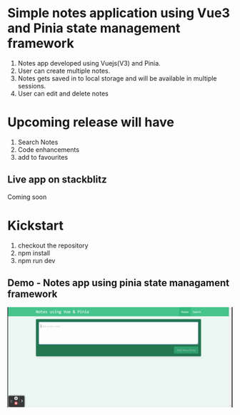 # Simple notes application using Vue3 and Pinia state management framework
1. Notes app developed using Vuejs(V3) and Pinia.<br/> 
2. User can create multiple notes.<br/>
3. Notes gets saved in to local storage and will be available in multiple sessions.<br/>
4. User can edit and delete notes

# Upcoming release will have
1. Search Notes
2. Code enhancements
3. add to favourites

## Live app on stackblitz<br/>
Coming soon

# Kickstart
1. checkout the repository
2. npm install
3. npm run dev

## Demo - Notes app using pinia state managament framework
![Notes Vue Pinia ](./public/notes-pinia.gif)
